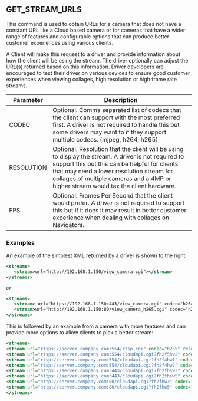 ## GET\_STREAM\_URLS

This command is used to obtain URLs for a camera that does not have a constant URL like a Cloud based camera or for cameras that have a wider range of features and configurable options that can produce better customer experiences using various clients. 

A Client will make this request to a driver and provide information about how the client will be using the stream.  The driver optionally can adjust the URL(s) returned based on this information.  Driver developers are encouraged to test their driver on various devices to ensure good customer experiences when viewing collages, high resolution or high frame rate streams.


| Parameter  | Description                                                                                                                                                                                                                                                                                |
| ---------- | ------------------------------------------------------------------------------------------------------------------------------------------------------------------------------------------------------------------------------------------------------------------------------------------ |
| CODEC      | Optional. Comma separated list of codecs that the client can support with the most preferred first.  A driver is not required to handle this but some drivers may want to if they support multiple codecs. (mjpeg, h264, h265)                                                             |
| RESOLUTION | Optional. Resolution that the client will be using to display the stream.  A driver is not required to support this but this can be helpful for clients that may need a lower resolution stream for collages of multiple cameras and a 4MP or higher stream would tax the client hardware. |
| FPS        | Optional. Frames Per Second that the client would prefer.  A driver is not required to support this but if it does it may result in better customer experience when dealing with collages on Navigators.                                                                                   |


### Examples

An example of the simplest XML returned by a driver is shown to the right:

```xml
<streams>
   <stream>url="http://192.168.1.150/view_camera.cgi"></stream>
</streams>

or

<streams>
   <stream> url="https://192.168.1.150:443/view_camera.cgi" codec="h264"</stream>
   <stream>url="http://192.168.1.150:80/view_camera_h265.cgi" codec="h265"</stream>
</streams>
```


This is followed by an example from a camera with more features and can provide more options to allow clients to pick a better stream:


```xml
<streams>
<stream url="rtsps://server.company.com:554/rtsp.cgi" codec="h265" resolution="1920x1080" fps="60">
<stream url="rtsps://server.company.com:554/cloudapi.cgi?fh2f5hw2" codec="h265" resolution="640x480" fps="5">
<stream url="rtsp://server.company.com:554/cloudapi.cgi?fh2f4hw1" codec="h264" resolution="1920x1080" fps="60">
<stream url="rtsp://server.company.com:554/cloudapi.cgi?fh2f4hw2" codec="h264" resolution="640x480" fps="5">
<stream url="https://server.company.com:443/cloudapi.cgi?fh2fhsw3" codec="mjpeg" resolution="1920x1080" fps="20">
<stream url="https://server.company.com:443/cloudapi.cgi?fh2fhsw5" codec="mjpeg">
<stream url="http://server.company.com:80/cloudapi.cgi?fh2fhw3" codec="mjpeg" resolution="1920x1080" fps="20">
<stream url="http://server.company.com:80/cloudapi.cgi?fh2fhw5" codec="mjpeg">
</streams>
```
